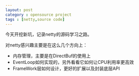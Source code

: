 ```yaml
---
layout: post
category : opensource project
tags : [netty,source code]
---
```

今天开挖新坑，记录netty的源码学习之路。

对netty感兴趣主要是在这么几个方向上：
* 内存管理，主要是在DirectBuf的使用上
* EventLoop如何实现的，另外看看它如何让CPU利用率更高效
* FrameWork层如何设计，更好的扩展以及封装底层API
